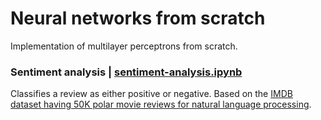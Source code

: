 # Neural networks from scratch

Implementation of multilayer perceptrons from scratch.

### Sentiment analysis | [sentiment-analysis.ipynb](https://github.com/josh31416/neural-networks-from-scratch/blob/main/sentiment-analysis.ipynb)

Classifies a review as either positive or negative. Based on the [IMDB dataset having 50K polar movie reviews for natural language processing](https://www.kaggle.com/lakshmi25npathi/imdb-dataset-of-50k-movie-reviews).